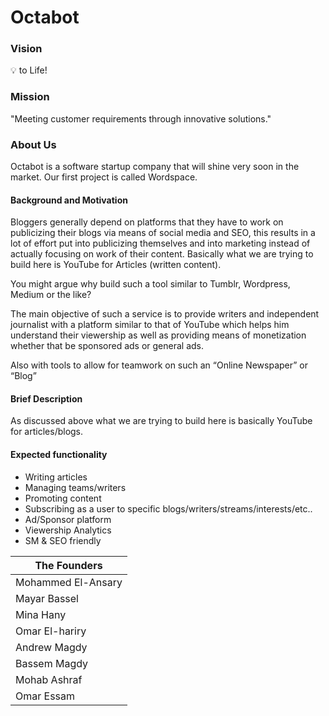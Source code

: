 # Octabot

### Vision
:bulb: to Life!
    
### Mission
"Meeting customer requirements through innovative solutions."

### About Us
Octabot is a software startup company that will shine very soon in the market. Our first project is called Wordspace.
#### Background and Motivation
Bloggers generally depend on platforms that they have to work on publicizing their blogs via means of social media and SEO, this results in a lot of effort put into publicizing themselves and into marketing instead of actually focusing on work of their content. Basically what we are trying to build here is YouTube for Articles (written content).

You might argue why build such a tool similar to Tumblr, Wordpress, Medium or the like?

The main objective of such a service is to provide writers and independent journalist with a platform similar to that of YouTube which helps him understand their viewership as well as providing means of monetization whether that be sponsored ads or general ads.

Also with tools to allow for teamwork on such an “Online Newspaper” or “Blog”

#### Brief Description
As discussed above what we are trying to build here is basically YouTube for articles/blogs.

#### Expected functionality
+ Writing articles
+ Managing teams/writers
+ Promoting content
+ Subscribing as a user to specific blogs/writers/streams/interests/etc..
+ Ad/Sponsor platform
+ Viewership Analytics
+ SM & SEO friendly

| **The Founders** |
| -----------------------|
| Mohammed El-Ansary  |
| Mayar Bassel |
| Mina Hany  |
| Omar El-hariry |
| Andrew Magdy |
| Bassem Magdy |
| Mohab Ashraf  |
| Omar Essam  |


